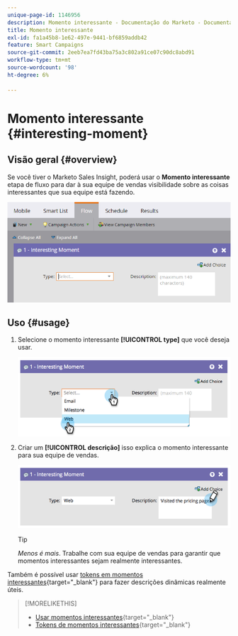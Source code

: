 ```yaml
---
unique-page-id: 1146956
description: Momento interessante - Documentação do Marketo - Documentação do produto
title: Momento interessante
exl-id: fa1a45b8-1e62-497e-9441-bf6859addb42
feature: Smart Campaigns
source-git-commit: 2eeb7ea7fd43ba75a3c802a91ce07c90dc8abd91
workflow-type: tm+mt
source-wordcount: '98'
ht-degree: 6%

---
```


# Momento interessante {#interesting-moment}

## Visão geral {#overview}

Se você tiver o Marketo Sales Insight, poderá usar o **Momento interessante** etapa de fluxo para dar à sua equipe de vendas visibilidade sobre as coisas interessantes que sua equipe está fazendo.

![](assets/image2016-1-27-11-3a0-3a21.png)

## Uso {#usage}

1. Selecione o momento interessante **[!UICONTROL type]** que você deseja usar.

   ![](assets/image2014-9-22-10-3a49-3a51.png)

1. Criar um **[!UICONTROL descrição]** isso explica o momento interessante para sua equipe de vendas.

   ![](assets/image2014-9-22-10-3a49-3a55.png)

   >[!TIP]
   >
   >_Menos é mais_. Trabalhe com sua equipe de vendas para garantir que momentos interessantes sejam realmente interessantes.

Também é possível usar [tokens em momentos interessantes](/help/marketo/product-docs/marketo-sales-insight/msi-for-salesforce/features/tabs-in-the-msi-panel/interesting-moments/trigger-tokens-for-interesting-moments.md){target="_blank"} para fazer descrições dinâmicas realmente úteis.

>[!MORELIKETHIS]
>
>* [Usar momentos interessantes](/help/marketo/product-docs/marketo-sales-insight/msi-for-salesforce/features/tabs-in-the-msi-panel/interesting-moments/using-interesting-moments.md){target="_blank"}
>* [Tokens de momentos interessantes](/help/marketo/product-docs/marketo-sales-insight/msi-for-salesforce/features/tabs-in-the-msi-panel/interesting-moments/trigger-tokens-for-interesting-moments.md){target="_blank"}

